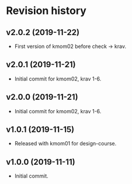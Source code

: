 Revision history
=======================

v2.0.2 (2019-11-22)
------------------------

* First version of kmom02 before check -> krav.


v2.0.1 (2019-11-21)
------------------------

* Initial commit for kmom02, krav 1-6.


v2.0.0 (2019-11-21)
------------------------

* Initial commit for kmom02, krav 1-6.



v1.0.1 (2019-11-15)
------------------------

* Released with kmom01 for design-course.



v1.0.0 (2019-11-11)
------------------------

* Initial commit.
